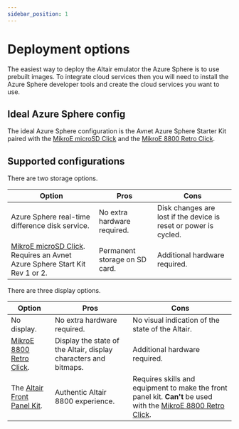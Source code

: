 ```yaml
---
sidebar_position: 1
---
```


# Deployment options

The easiest way to deploy the Altair emulator the Azure Sphere is to use prebuilt images. To integrate cloud services then you will need to install the Azure Sphere developer tools and create the cloud services you want to use.

## Ideal Azure Sphere config

The ideal Azure Sphere configuration is the Avnet Azure Sphere Starter Kit paired with the [MikroE microSD Click](https://www.mikroe.com/microsd-click) and the [MikroE 8800 Retro Click](https://www.mikroe.com/8800-retro-click).

## Supported configurations

There are two storage options.

| Option | Pros   | Cons |
|---|---|---|
| Azure Sphere real-time difference disk service.  | No extra hardware required.  | Disk changes are lost if the device is reset or power is cycled. |
| [MikroE microSD Click](https://www.mikroe.com/microsd-click). Requires an Avnet Azure Sphere Start Kit Rev 1 or 2. | Permanent storage on SD card. | Additional hardware required. |

There are three display options.

| Option | Pros   | Cons |
|---|---|---|
| No display.  | No extra hardware required. | No visual indication of the state of the Altair. |
| [MikroE 8800 Retro Click](https://www.mikroe.com/8800-retro-click). | Display the state of the Altair, display characters and bitmaps. | Additional hardware required. |
| The [Altair Front Panel Kit](https://github.com/AzureSphereCloudEnabledAltair8800/AzureSphereAltair8800.Hardware). | Authentic Altair 8800 experience. | Requires skills and equipment to make the front panel kit. **Can't** be used with the [MikroE 8800 Retro Click](https://www.mikroe.com/8800-retro-click). |


